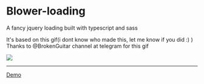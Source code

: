 # Blower-loading
A fancy jquery loading built with typescript and sass

It's based on this gif(i dont know who made this, let me know if you did :) )
Thanks to @BrokenGuitar channel at telegram for this gif   

![](http://gifzui.com/media/2017/02/upload-image-1487818513.gif)


--------
[Demo](http://codepen.io/JafarAKhondali/pen/xqxqpK)
